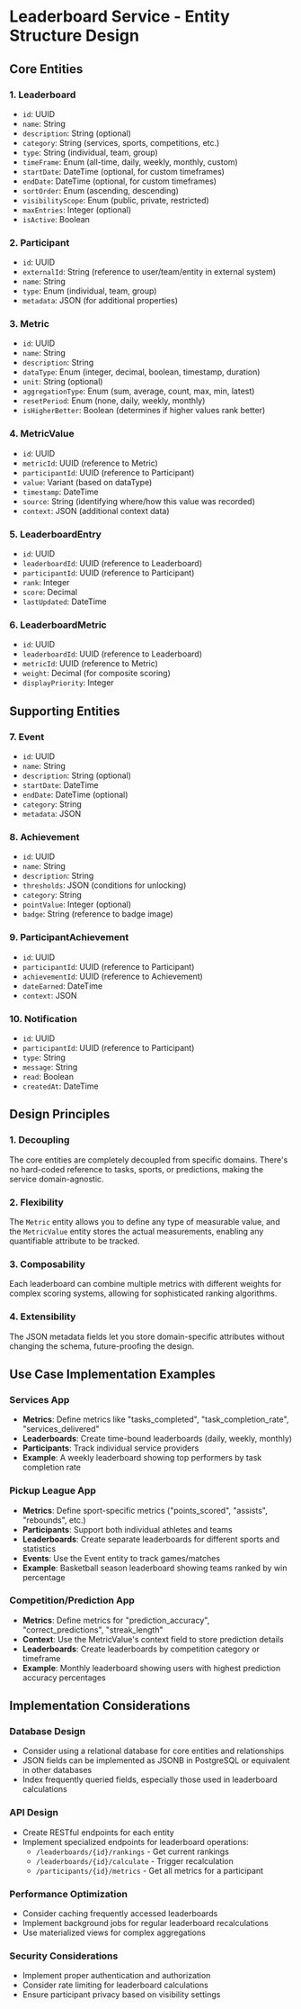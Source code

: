 # Leaderboard Service - Entity Structure Design

## Core Entities

### 1. Leaderboard
- `id`: UUID
- `name`: String
- `description`: String (optional)
- `category`: String (services, sports, competitions, etc.)
- `type`: String (individual, team, group)
- `timeFrame`: Enum (all-time, daily, weekly, monthly, custom)
- `startDate`: DateTime (optional, for custom timeframes)
- `endDate`: DateTime (optional, for custom timeframes)
- `sortOrder`: Enum (ascending, descending)
- `visibilityScope`: Enum (public, private, restricted)
- `maxEntries`: Integer (optional)
- `isActive`: Boolean

### 2. Participant
- `id`: UUID
- `externalId`: String (reference to user/team/entity in external system)
- `name`: String
- `type`: Enum (individual, team, group)
- `metadata`: JSON (for additional properties)

### 3. Metric
- `id`: UUID
- `name`: String
- `description`: String
- `dataType`: Enum (integer, decimal, boolean, timestamp, duration)
- `unit`: String (optional)
- `aggregationType`: Enum (sum, average, count, max, min, latest)
- `resetPeriod`: Enum (none, daily, weekly, monthly)
- `isHigherBetter`: Boolean (determines if higher values rank better)

### 4. MetricValue
- `id`: UUID
- `metricId`: UUID (reference to Metric)
- `participantId`: UUID (reference to Participant)
- `value`: Variant (based on dataType)
- `timestamp`: DateTime
- `source`: String (identifying where/how this value was recorded)
- `context`: JSON (additional context data)

### 5. LeaderboardEntry
- `id`: UUID
- `leaderboardId`: UUID (reference to Leaderboard)
- `participantId`: UUID (reference to Participant)
- `rank`: Integer
- `score`: Decimal
- `lastUpdated`: DateTime

### 6. LeaderboardMetric
- `id`: UUID
- `leaderboardId`: UUID (reference to Leaderboard)
- `metricId`: UUID (reference to Metric)
- `weight`: Decimal (for composite scoring)
- `displayPriority`: Integer

## Supporting Entities

### 7. Event
- `id`: UUID
- `name`: String
- `description`: String (optional)
- `startDate`: DateTime
- `endDate`: DateTime (optional)
- `category`: String
- `metadata`: JSON

### 8. Achievement
- `id`: UUID
- `name`: String
- `description`: String
- `thresholds`: JSON (conditions for unlocking)
- `category`: String
- `pointValue`: Integer (optional)
- `badge`: String (reference to badge image)

### 9. ParticipantAchievement
- `id`: UUID
- `participantId`: UUID (reference to Participant)
- `achievementId`: UUID (reference to Achievement)
- `dateEarned`: DateTime
- `context`: JSON

### 10. Notification
- `id`: UUID
- `participantId`: UUID (reference to Participant)
- `type`: String
- `message`: String
- `read`: Boolean
- `createdAt`: DateTime

## Design Principles

### 1. Decoupling
The core entities are completely decoupled from specific domains. There's no hard-coded reference to tasks, sports, or predictions, making the service domain-agnostic.

### 2. Flexibility
The `Metric` entity allows you to define any type of measurable value, and the `MetricValue` entity stores the actual measurements, enabling any quantifiable attribute to be tracked.

### 3. Composability
Each leaderboard can combine multiple metrics with different weights for complex scoring systems, allowing for sophisticated ranking algorithms.

### 4. Extensibility
The JSON metadata fields let you store domain-specific attributes without changing the schema, future-proofing the design.

## Use Case Implementation Examples

### Services App
- **Metrics**: Define metrics like "tasks_completed", "task_completion_rate", "services_delivered"
- **Leaderboards**: Create time-bound leaderboards (daily, weekly, monthly)
- **Participants**: Track individual service providers
- **Example**: A weekly leaderboard showing top performers by task completion rate

### Pickup League App
- **Metrics**: Define sport-specific metrics ("points_scored", "assists", "rebounds", etc.)
- **Participants**: Support both individual athletes and teams
- **Leaderboards**: Create separate leaderboards for different sports and statistics
- **Events**: Use the Event entity to track games/matches
- **Example**: Basketball season leaderboard showing teams ranked by win percentage

### Competition/Prediction App
- **Metrics**: Define metrics for "prediction_accuracy", "correct_predictions", "streak_length"
- **Context**: Use the MetricValue's context field to store prediction details
- **Leaderboards**: Create leaderboards by competition category or timeframe
- **Example**: Monthly leaderboard showing users with highest prediction accuracy percentages

## Implementation Considerations

### Database Design
- Consider using a relational database for core entities and relationships
- JSON fields can be implemented as JSONB in PostgreSQL or equivalent in other databases
- Index frequently queried fields, especially those used in leaderboard calculations

### API Design
- Create RESTful endpoints for each entity
- Implement specialized endpoints for leaderboard operations:
  - `/leaderboards/{id}/rankings` - Get current rankings
  - `/leaderboards/{id}/calculate` - Trigger recalculation
  - `/participants/{id}/metrics` - Get all metrics for a participant

### Performance Optimization
- Consider caching frequently accessed leaderboards
- Implement background jobs for regular leaderboard recalculations
- Use materialized views for complex aggregations

### Security Considerations
- Implement proper authentication and authorization
- Consider rate limiting for leaderboard calculations
- Ensure participant privacy based on visibility settings